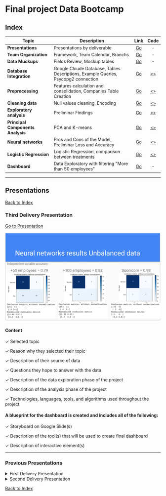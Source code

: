# Final project Data Bootcamp

## Index

| Topic | Description | Link | Code |
| --- | --- | :---: | :---: |
| **Presentations** | Presentations by deliverable | [Go](README.md#presentations) | - |
| **Team Organization** | Framework, Team Calendar, Branchs | [Go](RED00_Team_organization.md) | - |
| **Data Muckups** | Fields Review, Mockup tables | [Go](RED01_Data_Muckups.md) | - |
| **Database Integration** | Google Cloude Database, Tables Descriptions, Example Queries, Psycopg2 connection  | [Go](RED02_Database_Integration.md) | [<>](./Resources/code/Database_Integration_Connection_SQL.ipynb) |
| **Preprocessing** | Features calculation and consolidation, Companies Table Creation | [Go](RED03_Preprocessing.md) | [<>](./Resources/code/Data_Preprocessing_Company_Table_V02.ipynb)  |
| **Cleaning data** | Null values cleaning, Encoding | [Go](RED04_Cleaning.md) | [<>](./Resources/code/cleanData.ipynb)|
| **Exploratory analysis** | Preliminar Findings | [Go](RED05_Exploratory_analysis.md)| [<>](./Resources/code/First_exploration_data.ipynb) |
| **Principal Components Analysis** | PCA and K-means | [Go](RED07_PCA.md)| [<>](./Resources/code/Principal_Component_Analysis_V03.ipynb) |
| **Neural networks** | Pros and Cons of the Model, Preliminar Loss and Accuracy | [Go](RED06_Neuronal_networks.md)| [<>](./Resources/code/Machine_Learning_Model.ipynb) |
| **Logistic Regression** | Logistic Regression, comparison between treatments | [Go](RED08_Logistic_Regression.md) | [<>](./Resources/code/Logistic_Regression.ipynb) |
| **Dashboard** | Data Exploratory with filtering "More than 50 employees" | [Go](https://public.tableau.com/app/profile/raquel.valdez.beristain/viz/BootcampFinalProject_16375307974130/Storyboard?publish=yes) | - |
---

## Presentations

[Back to Index](README.md#index)

### Third Delivery Presentation

[Go to Presentation](https://docs.google.com/presentation/d/1hwrOTmSkyvHYLXbZJylb-dQx5HRse0HwkZh29kWzUAI/edit?usp=sharing)

[![Third Delivery Presentation](./Resources/images/README/Presentation_Third_Deliverable.png)](https://docs.google.com/presentation/d/1hwrOTmSkyvHYLXbZJylb-dQx5HRse0HwkZh29kWzUAI/edit?usp=sharing)

#### Content

✓ Selected topic

✓ Reason why they selected their topic

✓ Description of their source of data

✓ Questions they hope to answer with the data

✓ Description of the data exploration phase of the project

✓ Description of the analysis phase of the project

✓ Technologies, languages, tools, and algorithms used throughout the project

#### A blueprint for the dashboard is created and includes all of the following:

✓ Storyboard on Google Slide(s)

✓ Description of the tool(s) that will be used to create final dashboard

✓ Description of interactive element(s)

---

### Previous Presentations

<details>

  <summary>First Delivery Presentation</summary>

  Presentation link:
  [First Delivery Presentation](https://docs.google.com/presentation/d/1K-likYbv1rm9tx0FUCvtPsFVDtoFoNSIyFht_ey9abI/edit?usp=sharing)

  [![First Delivery Presentation](./Resources/images/README/Presentation_First_Deliverable.png)](https://docs.google.com/presentation/d/1K-likYbv1rm9tx0FUCvtPsFVDtoFoNSIyFht_ey9abI/edit?usp=sharing)

</details>

<details>

  <summary>Second Delivery Presentation</summary>

  Presentation link:
  [Go to Presentation](https://docs.google.com/presentation/d/1T7nPs9Xw17V6-010LkOIDMzpIrChUdoW8UOq_4DVLtM/edit?usp=sharing)

  [![Second Delivery Presentation](./Resources/images/README/Presentation_Second_Deliverable.png)](https://docs.google.com/presentation/d/1T7nPs9Xw17V6-010LkOIDMzpIrChUdoW8UOq_4DVLtM/edit?usp=sharing)

  #### Content

  ✓ Selected topic

  ✓ Reason why they selected their topic

  ✓ Description of their source of data

  ✓ Questions they hope to answer with the data

  ✓ Description of the data exploration phase of the project

  ✓ Description of the analysis phase of the project

  #### A blueprint for the dashboard is created and includes all of the following:

  ✓ Storyboard on Google Slide(s)

  ✓ Description of the tool(s) that will be used to create final dashboard

  ✓ Description of interactive element(s)

</details>

[Back to Index](README.md#index)
